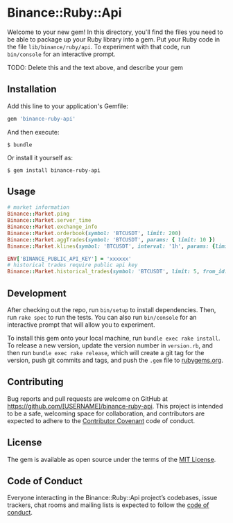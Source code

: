 # Binance::Ruby::Api

Welcome to your new gem! In this directory, you'll find the files you need to be able to package up your Ruby library into a gem. Put your Ruby code in the file `lib/binance/ruby/api`. To experiment with that code, run `bin/console` for an interactive prompt.

TODO: Delete this and the text above, and describe your gem

## Installation

Add this line to your application's Gemfile:

```ruby
gem 'binance-ruby-api'
```

And then execute:

    $ bundle

Or install it yourself as:

    $ gem install binance-ruby-api

## Usage

```ruby
# market information
Binance::Market.ping
Binance::Market.server_time
Binance::Market.exchange_info
Binance::Market.orderbook(symbol: 'BTCUSDT', limit: 200)
Binance::Market.aggTrades(symbol: 'BTCUSDT', params: { limit: 10 })
Binance::Market.klines(symbol: 'BTCUSDT', interval: '1h', params: {limit: 100})

ENV['BINANCE_PUBLIC_API_KEY'] = 'xxxxxx'
# historical trades require public api key
Binance::Market.historical_trades(symbol: 'BTCUSDT', limit: 5, from_id: 222256836)

```

## Development

After checking out the repo, run `bin/setup` to install dependencies. Then, run `rake spec` to run the tests. You can also run `bin/console` for an interactive prompt that will allow you to experiment.

To install this gem onto your local machine, run `bundle exec rake install`. To release a new version, update the version number in `version.rb`, and then run `bundle exec rake release`, which will create a git tag for the version, push git commits and tags, and push the `.gem` file to [rubygems.org](https://rubygems.org).

## Contributing

Bug reports and pull requests are welcome on GitHub at https://github.com/[USERNAME]/binance-ruby-api. This project is intended to be a safe, welcoming space for collaboration, and contributors are expected to adhere to the [Contributor Covenant](http://contributor-covenant.org) code of conduct.

## License

The gem is available as open source under the terms of the [MIT License](https://opensource.org/licenses/MIT).

## Code of Conduct

Everyone interacting in the Binance::Ruby::Api project’s codebases, issue trackers, chat rooms and mailing lists is expected to follow the [code of conduct](https://github.com/[USERNAME]/binance-ruby-api/blob/master/CODE_OF_CONDUCT.md).
